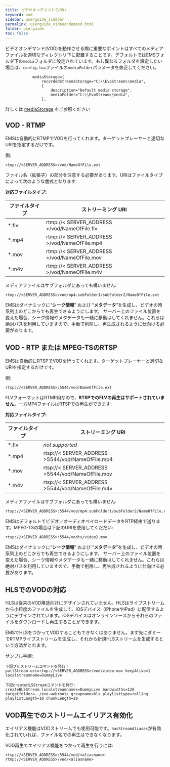 ```yaml
---
title: ビデオオンデマンド(VOD)
keyword: vod
sidebar: userguide_sidebar
permalink: userguide_videoondemand.html
folder: userguide
toc: false
---
```


ビデオオンデマンド(VOD)を動作させる際に重要なポイントはすべてのメディアファイルを適切なディレクトリ下に配置することです。デフォルトではEMSフォルダ下の`media`フォルダに設定されています。もし異なるフォルダを設定したい場合は、`config.lua`ファイルの`mediaFolder`パラメータを修正してください。

```
			mediaStorage={
				recordedStreamsStorage="C:\\EvoStream\\media",
				{
					description="Default media storage",
					mediaFolder="C:\\EvoStream\\media",
				},
```

詳しくは [mediaStorage](userguide_configlua.html#mediastorage) をご参照ください



## VOD - RTMP

EMSは自動的にRTMPでVODを行ってくれます。ターゲットプレーヤーと適切なURIを指定するだけです。

例:

```
rtmp://<SERVER_ADDRESS>/vod/NameOfFile.ext
```

ファイル名（拡張子）の部分を注意する必要があります。URIはファイルタイプによって次のような書式となります:


**対応ファイルタイプ:**

| ファイルタイプ | ストリーミング URI                    |
| --------- | ---------------------------------------- |
| *.flv     | rtmp://< SERVER_ADDRESS >/vod/NameOfFile.flv |
| *.mp4     | rtmp://< SERVER_ADDRESS >/vod/NameOfFile.mp4 |
| *.mov     | rtmp://< SERVER_ADDRESS >/vod/NameOfFile.mov |
| *.m4v     | rtmp://< SERVER_ADDRESS >/vod/NameOfFile.m4v |

メディアファイルはサブフォルダにあっても構いません:

```
rtmp://<SERVER_ADDRESS>/vod/mp4:subFolder1/subFolder2/NameOfFile.ext
```

EMSはダイナミックに“**シーク情報**” および “**メタデータ**”を生成し、ビデオの時系列上のどこからでも再生できるようにします。
サーバー上のファイル位置を変えた場合、シーク情報やメタデータも一緒に移動はしてくれません。これらは絶対パスを利用していますので、手動で削除し、再生成されるように仕向ける必要があります。



## VOD - RTP または MPEG-TSのRTSP

EMSは自動的にRTSPでVODを行ってくれます。ターゲットプレーヤーと適切なURIを指定するだけです。


例:

```
rtsp://<SERVER_ADDRESS>:5544/vod/NameOfFile.ext
```

FLVフォーマットはRTMP用なので、**RTSPでのFLVの再生はサポートされていません**。一方MP4ファイルはRTSPでの再生ができます:

**対応ファイルタイプ:**

| ファイルタイプ | ストリーミング URI                       |
| --------- | ---------------------------------------- |
| *.flv     | *not supported*                          |
| *.mp4     | rtsp://< SERVER_ADDRESS >5544/vod/NameOfFile.mp4 |
| *.mov     | rtsp://< SERVER_ADDRESS >5544/vod/NameOfFile.mov |
| *.m4v     | rtsp://< SERVER_ADDRESS >5544/vod/NameOfFile.m4v |

メディアファイルはサブフォルダにあっても構いません:

```
rtsp://<SERVER_ADDRESS>:5544/vod/mp4:subFolder1/subFolder2/NameOfFile.ext
```

EMSはデフォルトでビデオ／オーディオペイロードデータをRTP経由で送ります。MPEG-TSの場合は下記のURIを使用してくだだい:


```
rtsp://<SERVER_ADDRESS>:5544/vodts/video2.mov
```

EMSはダイナミックに“**シーク情報**” および “**メタデータ**”を生成し、ビデオの時系列上のどこからでも再生できるようにします。
サーバー上のファイル位置を変えた場合、シーク情報やメタデータも一緒に移動はしてくれません。これらは絶対パスを利用していますので、手動で削除し、再生成されるように仕向ける必要があります。




## HLSでのVODの対応

HLSは従来のVOD用途向けにデザインされていません。HLSはライブストリームから小粒度のファイルを生成して、iOSデバイス（iPhoneやiPad）に配信するようにデザインされています。iOSデバイスはオンラインソースからそれらのファイルをダウンロードし再生することができます。

EMSでHLSをつかってVODすることもできなくはありません。まず先にダミーでRTMPライブストリームを生成し、それから新規HLSストリームを生成するという方法がとれます。


サンプル手順:

```
下記プルストリームコマンドを発行：
pullStream uri=rtmp://<SERVER_ADDRESS>/vod/video.mov keepAlive=1 localstreamname=DummyLive

下記createHLSStreamコマンドを発行:
createHLSStream localstreamnames=DummyLive bandwidths=128 targetfolder=../evo-webroot/ groupname=hls playlisttype=rolling playlistLength=10 chunkLength=20
```



## VOD再生でのストリームエイリアス有効化

エイリアス機能はVODストリームでも使用可能です。`hasStreamAliases`が有効化されていれば、ファイル名での再生はできなくなります。


VOD再生でエイリアス機能をつかって再生を行うには:

```
rtsp://<SERVER_ADDRESS>:5544/vod/<aliasname>
rtmp://<SERVER_ADDRESS>/vod/<aliasname>
```
